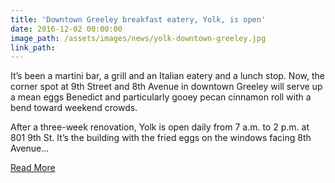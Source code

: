 ```yaml
---
title: 'Downtown Greeley breakfast eatery, Yolk, is open'
date: 2016-12-02 00:00:00
image_path: /assets/images/news/yolk-downtown-greeley.jpg
link_path:
---
```



It’s been a martini bar, a grill and an Italian eatery and a lunch stop. Now, the corner spot at 9th Street and 8th Avenue in downtown Greeley will serve up a mean eggs Benedict and particularly gooey pecan cinnamon roll with a bend toward weekend crowds.

After a three-week renovation, Yolk is open daily from 7 a.m. to 2 p.m. at 801 9th St. It’s the building with the fried eggs on the windows facing 8th Avenue...&nbsp;

[Read More](http://www.greeleytribune.com/news/business/new-downtown-greeley-breakfast-eatery-is-open/)